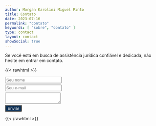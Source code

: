 ```yaml
---
author: Morgan Karolini Miguel Pinto
title: Contato
date: 2023-07-16
permalink: "contato"
keywords: [ "sobre", "contato" ]
type: contact
layout: contact
showSocial: true
---
```


Se você está em busca de assistência jurídica confiável e dedicada, não hesite em entrar em contato.

{{< rawhtml >}}
<link rel=stylesheet
          href="https://www.morganakarolini.adv.br/css/styles.min.57f6601df43670ab726453cfad013d7b9a43e5e24c02348ae4c11d308fa749f4.css"
          integrity="sha256-V/ZgHfQ2cKtyZFPPrQE9e5pD5eJMAjSK5MEdMI+nSfQ=">
<form action="https://formsubmit.co/b7162406c9ea66349d42736356df56fc" method="POST">
    <div class="mb-3 pt-0" style="margin-bottom: 5px">
        <input
                type="text"
                placeholder="Seu nome"
                name="name"
                class="px-3 py-3 placeholder-gray-400 text-gray-600 relative  rounded text-sm border-0 shadow outline-none focus:outline-none focus:ring w-full"
                required
        />
    </div>
    <div class="mb-3 pt-0" style="margin-bottom: 5px">
        <input
                type="email"
                placeholder="Seu e-mail"
                name="email"
                class="px-3 py-3 placeholder-gray-400 text-gray-600 relative bg-white bg-white rounded text-sm border-0 shadow outline-none focus:outline-none focus:ring w-full"
                required
        />
    </div>
    <div class="mb-3 pt-0" style="margin-bottom: 5px">
        <textarea
                placeholder="Mensagem"
                name="message"
                class="px-3 py-3 placeholder-gray-400 text-gray-600 relative bg-white bg-white rounded text-sm border-0 shadow outline-none focus:outline-none focus:ring w-full"
                required>
        </textarea>
    </div>
    <div class="mb-3 pt-0">
        <button
                class="bg-blue-900 white active:bg-blue-600 font-bold uppercase text-sm px-6 py-3 rounded shadow hover:shadow-lg outline-none focus:outline-none mr-1 mb-1 ease-linear transition-all duration-150"
                style="color:white;background-color: #0e3053;"
                type="submit">
            Enviar
        </button>
    </div>
</form>
{{< /rawhtml >}}
